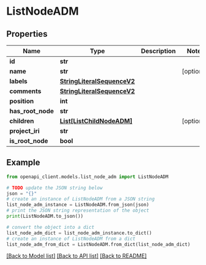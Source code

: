 # ListNodeADM


## Properties

Name | Type | Description | Notes
------------ | ------------- | ------------- | -------------
**id** | **str** |  | 
**name** | **str** |  | [optional] 
**labels** | [**StringLiteralSequenceV2**](StringLiteralSequenceV2.md) |  | 
**comments** | [**StringLiteralSequenceV2**](StringLiteralSequenceV2.md) |  | 
**position** | **int** |  | 
**has_root_node** | **str** |  | 
**children** | [**List[ListChildNodeADM]**](ListChildNodeADM.md) |  | [optional] 
**project_iri** | **str** |  | 
**is_root_node** | **bool** |  | 

## Example

```python
from openapi_client.models.list_node_adm import ListNodeADM

# TODO update the JSON string below
json = "{}"
# create an instance of ListNodeADM from a JSON string
list_node_adm_instance = ListNodeADM.from_json(json)
# print the JSON string representation of the object
print(ListNodeADM.to_json())

# convert the object into a dict
list_node_adm_dict = list_node_adm_instance.to_dict()
# create an instance of ListNodeADM from a dict
list_node_adm_from_dict = ListNodeADM.from_dict(list_node_adm_dict)
```
[[Back to Model list]](../README.md#documentation-for-models) [[Back to API list]](../README.md#documentation-for-api-endpoints) [[Back to README]](../README.md)


